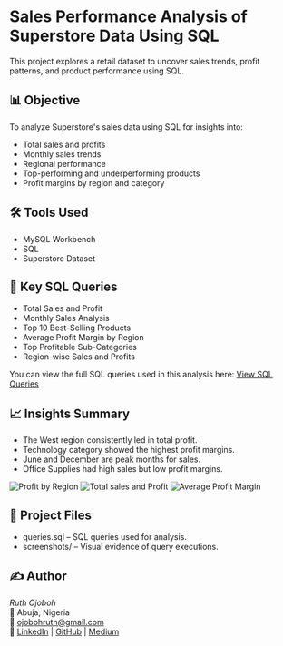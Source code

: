 # Sales Performance Analysis of Superstore Data Using SQL

This project explores a retail dataset to uncover sales trends, profit patterns, and product performance using SQL.

## 📊 Objective
To analyze Superstore's sales data using SQL for insights into:
- Total sales and profits
- Monthly sales trends
- Regional performance
- Top-performing and underperforming products
- Profit margins by region and category

## 🛠 Tools Used
- MySQL Workbench
- SQL
- Superstore Dataset

## 🧮 Key SQL Queries
- Total Sales and Profit
- Monthly Sales Analysis
- Top 10 Best-Selling Products
- Average Profit Margin by Region
- Top Profitable Sub-Categories
- Region-wise Sales and Profits
  
You can view the full SQL queries used in this analysis here:
[View SQL Queries](Superstoresqlanalysis/sqlproject1.sql)

## 📈 Insights Summary
- The West region consistently led in total profit.
- Technology category showed the highest profit margins.
- June and December are peak months for sales.
- Office Supplies had high sales but low profit margins.
  
![Profit by Region](Superstore-sql_analysis/profitbyregion.jpg)
![Total sales and Profit](Superstore-sql-analysis/total-sales.jpg)
![Average Profit Margin](Superstore-sql-analysis/avg_profit_margin.jpg)

## 📂 Project Files
- queries.sql – SQL queries used for analysis.
- screenshots/ – Visual evidence of query executions.

## ✍ Author
*Ruth Ojoboh*  
📍 Abuja, Nigeria  
📧 ojobohruth@gmail.com  
🔗 [LinkedIn](http://linkedin.com/in/ruth-ojoboh-a67a48288) | [GitHub](https://github.com/Ruthdeeanalyst) | [Medium](https://medium.com/@ojobohruth)
